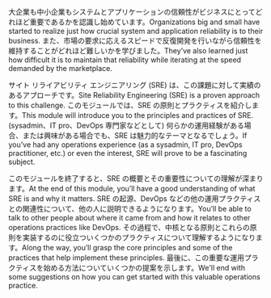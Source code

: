<span data-ttu-id="6fd43-101">大企業も中小企業もシステムとアプリケーションの信頼性がビジネスにとってどれほど重要であるかを認識し始めています。</span><span class="sxs-lookup"><span data-stu-id="6fd43-101">Organizations big and small have started to realize just how crucial system and application reliability is to their business.</span></span> <span data-ttu-id="6fd43-102">また、市場の要求に応えるスピードで反復開発を行いながら信頼性を維持することがどれほど難しいかを学びました。</span><span class="sxs-lookup"><span data-stu-id="6fd43-102">They’ve also learned just how difficult it is to maintain that reliability while iterating at the speed demanded by the marketplace.</span></span> 

<span data-ttu-id="6fd43-103">サイト リライアビリティ エンジニアリング (SRE) は、この課題に対して実績のあるアプローチです。</span><span class="sxs-lookup"><span data-stu-id="6fd43-103">Site Reliability Engineering (SRE) is a proven approach to this challenge.</span></span> <span data-ttu-id="6fd43-104">このモジュールでは、SRE の原則とプラクティスを紹介します。</span><span class="sxs-lookup"><span data-stu-id="6fd43-104">This module will introduce you to the principles and practices of SRE.</span></span> <span data-ttu-id="6fd43-105">(sysadmin、IT pro、DevOps 専門家などとして) 何らかの運用経験がある場合、または興味がある場合でも、SRE は魅力的なテーマとなるでしょう。</span><span class="sxs-lookup"><span data-stu-id="6fd43-105">If you’ve had any operations experience (as a sysadmin, IT pro, DevOps practitioner, etc.) or even the interest, SRE will prove to be a fascinating subject.</span></span>

<span data-ttu-id="6fd43-106">このモジュールを終了すると、SRE の概要とその重要性についての理解が深まります。</span><span class="sxs-lookup"><span data-stu-id="6fd43-106">At the end of this module, you’ll have a good understanding of what SRE is and why it matters.</span></span> <span data-ttu-id="6fd43-107">SRE の起源、DevOps などの他の運用プラクティスとの関連性について、他の人に説明できるようになります。</span><span class="sxs-lookup"><span data-stu-id="6fd43-107">You’ll be able to talk to other people about where it came from and how it relates to other operations practices like DevOps.</span></span> <span data-ttu-id="6fd43-108">その過程で、中核となる原則とこれらの原則を実装するのに役立ついくつかのプラクティスについて理解するようになります。</span><span class="sxs-lookup"><span data-stu-id="6fd43-108">Along the way, you’ll grasp the core principles and some of the practices that help implement these principles.</span></span> <span data-ttu-id="6fd43-109">最後に、この重要な運用プラクティスを始める方法についていくつかの提案を示します。</span><span class="sxs-lookup"><span data-stu-id="6fd43-109">We'll end with some suggestions on how you can get started with this valuable operations practice.</span></span>
